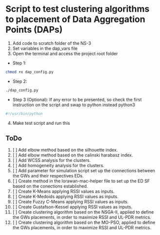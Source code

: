 # Script to test clustering algorithms to placement of Data Aggregation Points (DAPs)

1. Add code to scratch folder of the NS-3
2. Set variables in the dap_vars file
3. Open the terminal and access the project root folder 

  - Step 1:
```bash
chmod +x dap_config.py
```
  - Step 2:
```bash
./dap_config.py
```

  - Step 3 (Optional): If any error to be presented, so check the first instruction on the script and swap to python instead python3
```bash
#!/usr/bin/python
```
4. Make test script and run this

## ToDo

1. [ ] Add elbow method based on the silhouette index.
2. [ ] Add elbow method based on the calinski harabasz index.
3. [ ] Add WCSS analysis for the clusters.
4. [ ] Add homogeneity analysis for the clusters.
5. [ ] Add parameter for simulation script set up the connections between the GWs and their respectives EDs.
6. [ ] Create method in the lorawan-mac-helper file to set up the ED SF based on the conections established.
7. [ ] Create K-Means applying RSSI values as inputs.
8. [ ] Create K-Medoids applying RSSI values as inputs.
9. [ ] Create Fuzzy C-Means applying RSSI values as inputs.
10. [ ] Create Gustafson-Kessel applying RSSI values as inputs.
11. [ ] Create clustering algorithm based on the NSGA-II, applied to define the GWs placements, in order to maximize RSSI and UL-PDR metrics.
12. [ ] Create clustering algorithm based on the MO-PSO, applied to define the GWs placements, in order to maximize RSSI and UL-PDR metrics.